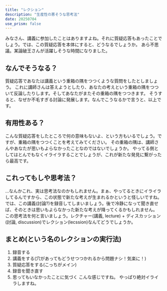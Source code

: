 ```yaml
---
title: "レクション"
description: "生産性の悪そうな思考法"
date: 20250704
use_prism: false
---
```

みなさん、講義に参加したことはありますよね。それに質疑応答もあったことでしょう。では、この質疑応答を本体にすると、どうなるでしょうか。
あら不思議。某論破王さんが活躍しそうな時間になりました。
## なんでそうなる？
質疑応答であなたは講義という重箱の隅をつつくような質問をしたとしましょう。
これに講師さんは答えようとしたり、あなたの考えという重箱の隅をつついて反論したりします。そしてあなたがまたその重箱の隅をつつきます。
そうすると、なぜか不毛すぎる討論に発展します。なんでこうなるかで言うと、以上です。
## 有用性ある？
こんな質疑応答をしたところで何の意味もないよ、という方もいるでしょう。ですが、重箱の隅をつつくことを考えてみてください。
その重箱の隅は、講師さんやあなたが思いもよらなかったことなのではないでしょうか。
やってる側としてはとんでもなくイライラすることでしょうが、これが新たな発見に繋がったら最高です。
## これってもしや思考法？
...なんかこれ、実は思考法なのかもしれません。まぁ、やってるときにイライラしてるんですから、この状態で新たな考えが生まれるかというと怪しいですね。
では、この講義(討論?)を録音してしまいましょう。後で冷静になって聞き直せば、そのときは思いもよらなかった新たな考えが降ってくるかもしれません。
この思考法を何と言いましょう。レクチャー(講義, lecture) + ディスカッション(討論, discussion)でレクション(lecssion)なんてどうでしょうか。
## まとめ(という名のレクションの実行法)

1. 録音する
2. 講義をする(穴があってもどうせつつかれるから問題ナシ！気楽に！)
3. 質疑応答をする(こっちがメイン)
4. 録音を聞き直す
5. 思ってもいなかったことに気づく
こんな感じですね。
やっぱり絶対イライラしますね。
